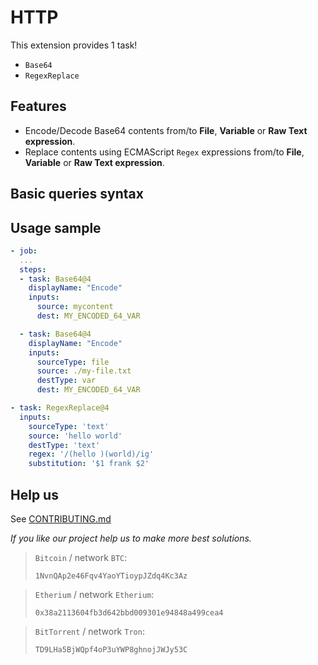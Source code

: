 # HTTP

This extension provides 1 task!

* `Base64`
* `RegexReplace`
## Features

* Encode/Decode Base64 contents from/to **File**, **Variable** or **Raw Text expression**.
* Replace contents using ECMAScript `Regex` expressions from/to **File**, **Variable** or **Raw Text expression**.


## Basic queries syntax


## Usage sample

```yaml
- job:
  ...
  steps:
  - task: Base64@4
    displayName: "Encode"
    inputs:
      source: mycontent
      dest: MY_ENCODED_64_VAR

  - task: Base64@4
    displayName: "Encode"
    inputs:
      sourceType: file
      source: ./my-file.txt
      destType: var
      dest: MY_ENCODED_64_VAR

- task: RegexReplace@4
  inputs:
    sourceType: 'text'
    source: 'hello world'
    destType: 'text'
    regex: '/(hello )(world)/ig'
    substitution: '$1 frank $2'

```

## Help us

See [CONTRIBUTING.md](https://github.com/alelltech/azdo-string-kit/blob/main/CONTRIBUTING.md)

*If you like our project help us to make more best solutions.*

> `Bitcoin` / network `BTC`:
>
> `1NvnQAp2e46Fqv4YaoYTioypJZdq4Kc3Az`

> `Etherium` / network `Etherium`:
>
> `0x38a2113604fb3d642bbd009301e94848a499cea4`

> `BitTorrent` / network `Tron`:
>
> `TD9LHa5BjWQpf4oP3uYWP8ghnojJWJy53C`
